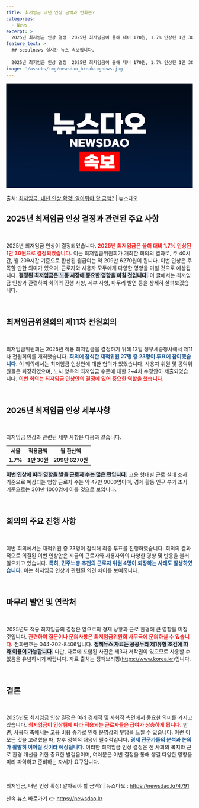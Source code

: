 ```yaml
---
title: 최저임금 내년 인상 금액과 변화는?
categories:
  - News
excerpt: >
  2025년 최저임금 인상 결정  2025년 최저임금이 올해 대비 170원, 1.7% 인상된 1만 30원으로 …
feature_text: >
  ## seoulnews 실시간 뉴스 속보입니다.

  2025년 최저임금 인상 결정  2025년 최저임금이 올해 대비 170원, 1.7% 인상된 1만 30원으로 …
image: '/assets/img/newsdao_breakingnews.jpg'
---
```


![뉴스다오 속보](/assets/img/newsdao_breakingnews.jpg)

<p>출처: <a href="https://newsdao.kr/4791" rel="dofollow">최저임금, 내년 인상 확정! 알아둬야 할 금액?</a> | 뉴스다오</p>

<h2 data-ke-size="size26">2025년 최저임금 인상 결정과 관련된 주요 사항</h2>

<p data-ke-size="size16">&nbsp;</p>

2025년 최저임금 인상이 결정되었습니다. <b><span style="color: #ee2323;">2025년 최저임금은 올해 대비 1.7% 인상된 1만 30원으로 결정되었습니다.</span></b> 이는 최저임금위원회가 개최한 회의의 결과로, 주 40시간, 월 209시간 기준으로 환산된 월급여는 약 209만 6270원이 됩니다. 이번 인상은 주목할 만한 의미가 있으며, 근로자와 사용자 모두에게 다양한 영향을 미칠 것으로 예상됩니다. <b><span style="background-color: #21538527;">결정된 최저임금은 노동 시장에 중요한 영향을 미칠 것입니다.</span></b> 이 글에서는 최저임금 인상과 관련하여 회의의 진행 사항, 세부 사항, 마무리 발언 등을 상세히 살펴보겠습니다.

<p data-ke-size="size16">&nbsp;</p>

<h2 data-ke-size="size26">최저임금위원회의 제11차 전원회의</h2>

<p data-ke-size="size16">&nbsp;</p>

최저임금위원회는 2025년 적용 최저임금을 결정하기 위해 12일 정부세종청사에서 제11차 전원회의를 개최했습니다. <b><span style="color: #1a5490;">회의에 참석한 재적위원 27명 중 23명이 투표에 참여했습니다.</span></b> 이 회의에서는 최저임금 인상안에 대한 협의가 있었습니다. 사용자 위원 및 공익위원들은 퇴장하였으며, 노사 양측의 최저임금 수준에 대한 2~4차 수정안이 제출되었습니다. <b><span style="color: #ee2323;">이번 회의는 최저임금 인상안의 결정에 있어 중요한 역할을 했습니다.</span></b>

<p data-ke-size="size16">&nbsp;</p>

<h2 data-ke-size="size26">2025년 최저임금 인상 세부사항</h2>

<p data-ke-size="size16">&nbsp;</p>

최저임금 인상과 관련된 세부 사항은 다음과 같습니다.

<table>
<tr>
<td style="text-align: center; height: 17px;"><b>세율</b></td>
<td style="text-align: center; height: 17px;"><b>적용금액</b></td>
<td style="text-align: center; height: 17px;"><b>월 환산액</b></td>
</tr>
<tr>
<td style="text-align: center; height: 17px;"><b>1.7%</b></td>
<td style="text-align: center; height: 17px;"><b>1만 30원</b></td>
<td style="text-align: center; height: 17px;"><b>209만 6270원</b></td>
</tr>
</table>

<b><span style="background-color: #21538527;">이번 인상에 따라 영향을 받을 근로자 수는 많은 편입니다.</span></b> 고용 형태별 근로 실태 조사 기준으로 예상되는 영향 근로자 수는 약 47만 9000명이며, 경제 활동 인구 부가 조사 기준으로는 301만 1000명에 이를 것으로 보입니다.

<p data-ke-size="size16">&nbsp;</p>

<h2 data-ke-size="size26">회의의 주요 진행 사항</h2>

<p data-ke-size="size16">&nbsp;</p>

이번 회의에서는 재적위원 중 23명이 참석해 최종 투표를 진행하였습니다. 회의의 결과적으로 의결된 이번 인상안은 지금의 근로자와 사용자와의 다양한 영향 및 반응을 불러일으키고 있습니다. <b><span style="color: #1a5490;">특히, 민주노총 추천의 근로자 위원 4명이 퇴장하는 사태도 발생하였습니다.</span></b> 이는 최저임금 인상과 관련된 의견 차이를 보여줍니다.

<p data-ke-size="size16">&nbsp;</p>

<h2 data-ke-size="size26">마무리 발언 및 연락처</h2>

<p data-ke-size="size16">&nbsp;</p>

2025년도 적용 최저임금의 결정은 앞으로의 경제 상황과 근로 환경에 큰 영향을 미칠 것입니다. <b><span style="color: #ee2323;">관련하여 질문이나 문의사항은 최저임금위원회 사무국에 문의하실 수 있습니다.</span></b> 전화번호는 044-202-8406입니다. <b><span style="background-color: #21538527;">정책뉴스 자료는 공공누리 제1유형 조건에 따라 이용이 가능합니다.</span></b> 다만, 자료에 포함된 사진은 제3자 저작권이 있으므로 사용할 수 없음을 유념하시기 바랍니다. 자료 출처는 정책브리핑(https://www.korea.kr)입니다.

<p data-ke-size="size16">&nbsp;</p>

<h2 data-ke-size="size26">결론</h2>

<p data-ke-size="size16">&nbsp;</p>

2025년도 최저임금 인상 결정은 여러 경제적 및 사회적 측면에서 중요한 의미를 가지고 있습니다. <b><span style="color: #ee2323;">최저임금이 인상됨에 따라 적용되는 근로자들은 급여가 상승하게 됩니다.</span></b> 반면, 사용자 측에서는 고용 비용 증가로 인해 운영상의 부담을 느낄 수 있습니다. 이런 이 모든 것을 고려했을 때, 향후 정책적 대응이 필수적입니다. <b><span style="color: #1a5490;">경제 전문가들의 분석과 논의가 활발히 이어질 것이라 예상됩니다.</span></b> 이러한 최저임금 인상 결정은 전 사회의 복지와 근로 환경 개선을 위한 중요한 발걸음이며, 여러분은 이번 결정을 통해 생길 다양한 영향을 미리 파악하고 준비하는 자세가 요구됩니다. 

<p data-ke-size="size16">&nbsp;</p>

최저임금, 내년 인상 확정! 알아둬야 할 금액? | 뉴스다오 : <a href="https://newsdao.kr/4791">https://newsdao.kr/4791</a> 

신속 뉴스 바로가기 👉 <a href="https://newsdao.kr" rel="dofollow">https://newsdao.kr</a>


